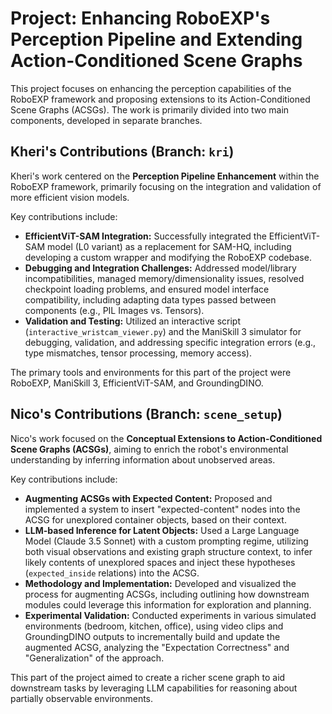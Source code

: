 # Project: Enhancing RoboEXP's Perception Pipeline and Extending Action-Conditioned Scene Graphs

This project focuses on enhancing the perception capabilities of the RoboEXP framework and proposing extensions to its Action-Conditioned Scene Graphs (ACSGs). The work is primarily divided into two main components, developed in separate branches.

## Kheri's Contributions (Branch: `kri`)

Kheri's work centered on the **Perception Pipeline Enhancement** within the RoboEXP framework, primarily focusing on the integration and validation of more efficient vision models.

Key contributions include:
*   **EfficientViT-SAM Integration:** Successfully integrated the EfficientViT-SAM model (L0 variant) as a replacement for SAM-HQ, including developing a custom wrapper and modifying the RoboEXP codebase.
*   **Debugging and Integration Challenges:** Addressed model/library incompatibilities, managed memory/dimensionality issues, resolved checkpoint loading problems, and ensured model interface compatibility, including adapting data types passed between components (e.g., PIL Images vs. Tensors).
*   **Validation and Testing:** Utilized an interactive script (`interactive_wristcam_viewer.py`) and the ManiSkill 3 simulator for debugging, validation, and addressing specific integration errors (e.g., type mismatches, tensor processing, memory access).

The primary tools and environments for this part of the project were RoboEXP, ManiSkill 3, EfficientViT-SAM, and GroundingDINO.

## Nico's Contributions (Branch: `scene_setup`)

Nico's work focused on the **Conceptual Extensions to Action-Conditioned Scene Graphs (ACSGs)**, aiming to enrich the robot's environmental understanding by inferring information about unobserved areas.

Key contributions include:
*   **Augmenting ACSGs with Expected Content:** Proposed and implemented a system to insert "expected-content" nodes into the ACSG for unexplored container objects, based on their context.
*   **LLM-based Inference for Latent Objects:** Used a Large Language Model (Claude 3.5 Sonnet) with a custom prompting regime, utilizing both visual observations and existing graph structure context, to infer likely contents of unexplored spaces and inject these hypotheses (`expected_inside` relations) into the ACSG.
*   **Methodology and Implementation:** Developed and visualized the process for augmenting ACSGs, including outlining how downstream modules could leverage this information for exploration and planning.
*   **Experimental Validation:** Conducted experiments in various simulated environments (bedroom, kitchen, office), using video clips and GroundingDINO outputs to incrementally build and update the augmented ACSG, analyzing the "Expectation Correctness" and "Generalization" of the approach.

This part of the project aimed to create a richer scene graph to aid downstream tasks by leveraging LLM capabilities for reasoning about partially observable environments. 
